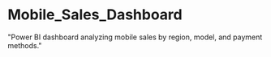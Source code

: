 # Mobile_Sales_Dashboard
"Power BI dashboard analyzing mobile sales by region, model, and payment methods."
